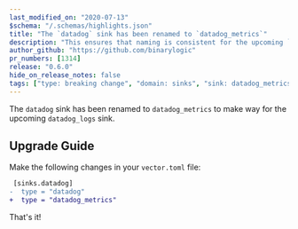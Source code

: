 ```yaml
---
last_modified_on: "2020-07-13"
$schema: "/.schemas/highlights.json"
title: "The `datadog` sink has been renamed to `datadog_metrics`"
description: "This ensures that naming is consistent for the upcoming `datadog_logs` sink"
author_github: "https://github.com/binarylogic"
pr_numbers: [1314]
release: "0.6.0"
hide_on_release_notes: false
tags: ["type: breaking change", "domain: sinks", "sink: datadog_metrics"]
---
```


The `datadog` sink has been renamed to `datadog_metrics` to make way for the
upcoming `datadog_logs` sink.

## Upgrade Guide

Make the following changes in your `vector.toml` file:

```diff title="vector.toml"
 [sinks.datadog]
-  type = "datadog"
+  type = "datadog_metrics"
```

That's it!


